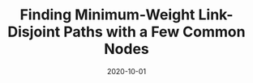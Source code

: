 ---
title: "Finding Minimum-Weight Link-Disjoint Paths with a Few Common Nodes"
collection: publications
category: conference
authors: "Binglin Tao, Mingyu Xiao, <u>Jingyang Zhao</u>"
# permalink: /publication/2009-10-01-paper-title-number-1
# excerpt: 'This paper is about the number 1. The number 2 is left for future work.'
date: 2020-10-01
venue: 'The Thirty-Fourth AAAI Conference on Artificial Intelligence'
shortvenue: '<strong>AAAI</strong>'
# slidesurl: 'http://academicpages.github.io/files/slides1.pdf'
# paperurl: 'http://academicpages.github.io/files/paper1.pdf'
# bibtexurl: 'http://academicpages.github.io/files/bibtex1.bib'
# citation: 'Your Name, You. (2009). &quot;Paper Title Number 1.&quot; <i>Journal 1</i>. 1(1).'
---